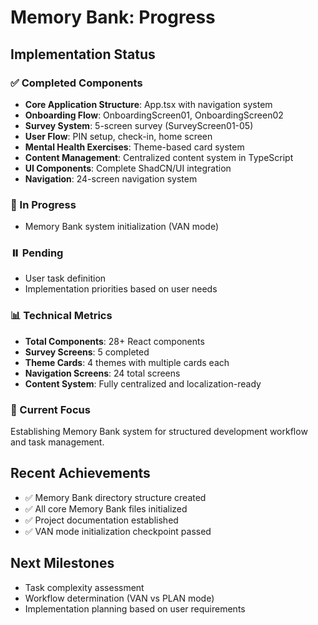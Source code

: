 # Memory Bank: Progress

## Implementation Status

### ✅ Completed Components
- **Core Application Structure**: App.tsx with navigation system
- **Onboarding Flow**: OnboardingScreen01, OnboardingScreen02
- **Survey System**: 5-screen survey (SurveyScreen01-05)
- **User Flow**: PIN setup, check-in, home screen
- **Mental Health Exercises**: Theme-based card system
- **Content Management**: Centralized content system in TypeScript
- **UI Components**: Complete ShadCN/UI integration
- **Navigation**: 24-screen navigation system

### 🔄 In Progress
- Memory Bank system initialization (VAN mode)

### ⏸️ Pending
- User task definition
- Implementation priorities based on user needs

### 📊 Technical Metrics
- **Total Components**: 28+ React components
- **Survey Screens**: 5 completed
- **Theme Cards**: 4 themes with multiple cards each
- **Navigation Screens**: 24 total screens
- **Content System**: Fully centralized and localization-ready

### 🎯 Current Focus
Establishing Memory Bank system for structured development workflow and task management.

## Recent Achievements
- ✅ Memory Bank directory structure created
- ✅ All core Memory Bank files initialized
- ✅ Project documentation established
- ✅ VAN mode initialization checkpoint passed

## Next Milestones
- Task complexity assessment
- Workflow determination (VAN vs PLAN mode)
- Implementation planning based on user requirements
